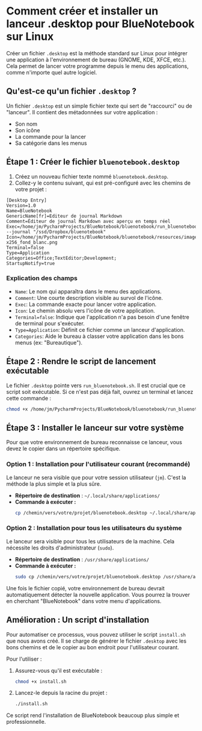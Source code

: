 # Comment créer et installer un lanceur .desktop pour BlueNotebook sur Linux

Créer un fichier `.desktop` est la méthode standard sur Linux pour intégrer une application à l'environnement de bureau (GNOME, KDE, XFCE, etc.). Cela permet de lancer votre programme depuis le menu des applications, comme n'importe quel autre logiciel.

## Qu'est-ce qu'un fichier `.desktop` ?

Un fichier `.desktop` est un simple fichier texte qui sert de "raccourci" ou de "lanceur". Il contient des métadonnées sur votre application :
-   Son nom
-   Son icône
-   La commande pour la lancer
-   Sa catégorie dans les menus

## Étape 1 : Créer le fichier `bluenotebook.desktop`

1.  Créez un nouveau fichier texte nommé `bluenotebook.desktop`.
2.  Collez-y le contenu suivant, qui est pré-configuré avec les chemins de votre projet :

```desktop
[Desktop Entry]
Version=1.0
Name=BlueNotebook
GenericName[fr]=Editeur de journal Markdown
Comment=Éditeur de journal Markdown avec aperçu en temps réel
Exec=/home/jm/PycharmProjects/BlueNotebook/bluenotebook/run_bluenotebook.sh --journal "/ssd/Dropbox/bluenotebook"
Icon=/home/jm/PycharmProjects/BlueNotebook/bluenotebook/resources/images/bluenotebook_256-x256_fond_blanc.png
Terminal=false
Type=Application
Categories=Office;TextEditor;Development;
StartupNotify=true
```

### Explication des champs

-   `Name`: Le nom qui apparaîtra dans le menu des applications.
-   `Comment`: Une courte description visible au survol de l'icône.
-   `Exec`: La commande exacte pour lancer votre application.
-   `Icon`: Le chemin absolu vers l'icône de votre application.
-   `Terminal=false`: Indique que l'application n'a pas besoin d'une fenêtre de terminal pour s'exécuter.
-   `Type=Application`: Définit ce fichier comme un lanceur d'application.
-   `Categories`: Aide le bureau à classer votre application dans les bons menus (ex: "Bureautique").

## Étape 2 : Rendre le script de lancement exécutable

Le fichier `.desktop` pointe vers `run_bluenotebook.sh`. Il est crucial que ce script soit exécutable. Si ce n'est pas déjà fait, ouvrez un terminal et lancez cette commande :

```bash
chmod +x /home/jm/PycharmProjects/BlueNotebook/bluenotebook/run_bluenotebook.sh
```

## Étape 3 : Installer le lanceur sur votre système

Pour que votre environnement de bureau reconnaisse ce lanceur, vous devez le copier dans un répertoire spécifique.

### Option 1 : Installation pour l'utilisateur courant (recommandé)

Le lanceur ne sera visible que pour votre session utilisateur (`jm`). C'est la méthode la plus simple et la plus sûre.

-   **Répertoire de destination** : `~/.local/share/applications/`
-   **Commande à exécuter :**
    ```bash
    cp /chemin/vers/votre/projet/bluenotebook.desktop ~/.local/share/applications/
    ```

### Option 2 : Installation pour tous les utilisateurs du système

Le lanceur sera visible pour tous les utilisateurs de la machine. Cela nécessite les droits d'administrateur (`sudo`).

-   **Répertoire de destination** : `/usr/share/applications/`
-   **Commande à exécuter :**
    ```bash
    sudo cp /chemin/vers/votre/projet/bluenotebook.desktop /usr/share/applications/
    ```

Une fois le fichier copié, votre environnement de bureau devrait automatiquement détecter la nouvelle application. Vous pourrez la trouver en cherchant "BlueNotebook" dans votre menu d'applications.

## Amélioration : Un script d'installation

Pour automatiser ce processus, vous pouvez utiliser le script `install.sh` que nous avons créé. Il se charge de générer le fichier `.desktop` avec les bons chemins et de le copier au bon endroit pour l'utilisateur courant.

Pour l'utiliser :

1.  Assurez-vous qu'il est exécutable :
    ```bash
    chmod +x install.sh
    ```
2.  Lancez-le depuis la racine du projet :
    ```bash
    ./install.sh
    ```

Ce script rend l'installation de BlueNotebook beaucoup plus simple et professionnelle.